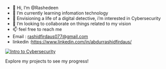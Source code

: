 - 👋 Hi, I’m @Rashedeen
- 🌱 I’m currently learning infomation technology
- 👀 Envisioning a life of a digital detective, i’m interested in Cybersecurity
- 💞️ I’m looking to collaborate on things related to my vision 
- 📫 feel free to reach me
- Email : rashidfirdaus077@gmail.com
- linkedin :https://www.linkedin.com/in/abdurrashidfirdaus/

[![Intro to Cybersecurity]()]([https://www.credly.com/badges/your-badge-1-link](https://www.credly.com/badges/a46536e6-a77b-4c92-8700-70eebe040fea/public_url))

Explore my projects to see my progress!
<!---
Rashedeen/Rashedeen is a ✨ special ✨ repository because its `README.md` (this file) appears on your GitHub profile.
You can click the Preview link to take a look at your changes.
--->
